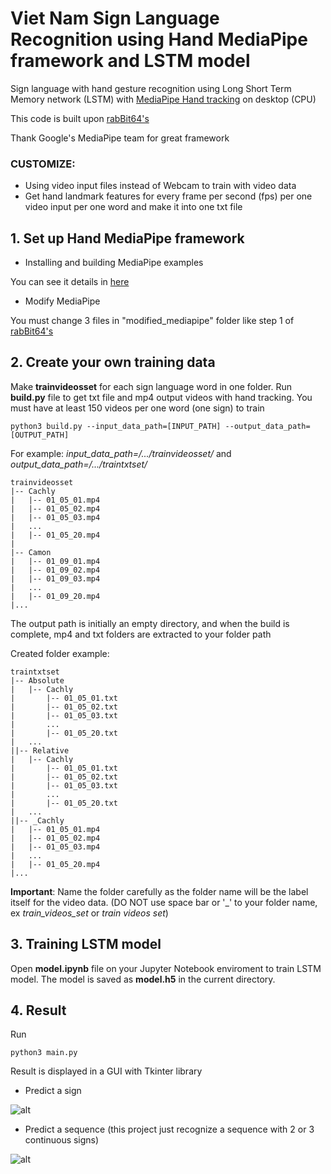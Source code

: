 # Viet Nam Sign Language Recognition using Hand MediaPipe framework and LSTM model

Sign language with hand gesture recognition using Long Short Term Memory network (LSTM) with [MediaPipe Hand tracking](https://google.github.io/mediapipe/solutions/hands) on desktop (CPU)

This code is built upon [rabBit64's](https://github.com/rabBit64/Sign-language-recognition-with-RNN-and-Mediapipe)

Thank Google's MediaPipe team for great framework

### CUSTOMIZE:

- Using video input files instead of Webcam to train with video data
- Get hand landmark features for every frame per second (fps) per one video input per one word and make it into one txt file

## 1. Set up Hand MediaPipe framework

- Installing and building MediaPipe examples

You can see it details in [here](https://google.github.io/mediapipe/getting_started/getting_started.html)

- Modify MediaPipe

You must change 3 files in "modified_mediapipe" folder like step 1 of [rabBit64's](https://github.com/rabBit64/Sign-language-recognition-with-RNN-and-Mediapipe)

## 2. Create your own training data

Make **trainvideosset** for each sign language word in one folder. Run **build.py** file to get txt file and mp4 output videos with hand tracking. You must have at least 150 videos per one word (one sign) to train

```
python3 build.py --input_data_path=[INPUT_PATH] --output_data_path=[OUTPUT_PATH]

```

For example: *input_data_path=/.../trainvideosset/*  and *output_data_path=/.../traintxtset/* 

```
trainvideosset
|-- Cachly
|	|-- 01_05_01.mp4
|	|-- 01_05_02.mp4
|	|-- 01_05_03.mp4
|	...
|	|-- 01_05_20.mp4
|
|-- Camon
|	|-- 01_09_01.mp4
|	|-- 01_09_02.mp4
|	|-- 01_09_03.mp4
|	...
|	|-- 01_09_20.mp4
|...
```

The output path is initially an empty directory, and when the build is complete, mp4 and txt folders are extracted to your folder path

Created folder example:

```
traintxtset
|-- Absolute
|	|-- Cachly
|		|-- 01_05_01.txt
|		|-- 01_05_02.txt
|		|-- 01_05_03.txt
|		...
|		|-- 01_05_20.txt
|	...
||-- Relative
|	|-- Cachly
|		|-- 01_05_01.txt
|		|-- 01_05_02.txt
|		|-- 01_05_03.txt
|		...
|		|-- 01_05_20.txt
|	...
||-- _Cachly
|	|-- 01_05_01.mp4
|	|-- 01_05_02.mp4
|	|-- 01_05_03.mp4
|	...
|	|-- 01_05_20.mp4
|...
```
**Important**: Name the folder carefully as the folder name will be the label itself for the video data. (DO NOT use space bar or '_' to your folder name, ex *train_videos_set* or *train videos set*)


## 3. Training LSTM model

Open **model.ipynb** file on your Jupyter Notebook enviroment to train LSTM model. The model is saved as **model.h5** in the current directory.

## 4. Result

Run 
```
python3 main.py
```

Result is displayed in a GUI with Tkinter library

- Predict a sign

![alt](https://user-images.githubusercontent.com/51918703/94219042-09f78f00-ff10-11ea-9ead-3f321f7cebdb.png)


- Predict a sequence (this project just recognize a sequence with 2 or 3 continuous signs) 

![alt](https://user-images.githubusercontent.com/51918703/94219168-6064cd80-ff10-11ea-97d2-8a9ff96c20d7.png)

